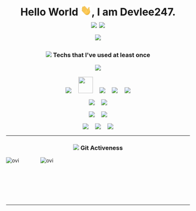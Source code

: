 <h1 align="center">Hello World <img src="https://raw.githubusercontent.com/ABSphreak/ABSphreak/master/gifs/Hi.gif" width="30px">, I am Devlee247. 
 <br>
  <img src="https://img.shields.io/badge/Focus-Computer%20Vision%20%26%20Pose%20Estimation-brightgreen" />
  <img src="https://img.shields.io/badge/Languages-Korean%20%26%20English-brightgreen" />
 <br>
  <a href="https://hits.seeyoufarm.com"><img src="https://hits.seeyoufarm.com/api/count/incr/badge.svg?url=https%3A%2F%2Fgithub.com%2FDevlee247&count_bg=%2379C83D&title_bg=%23555555&icon=&icon_color=%23E7E7E7&title=hits&edge_flat=false"/></a>
</h1> 

<h3 align="center"><img src="https://media.giphy.com/media/iY8CRBdQXODJSCERIr/giphy.gif" width="30px"> Techs that I've used at least once </h3>
<p align="center">  
  <code><img height="50" src="https://www.vectorlogo.zone/logos/git-scm/git-scm-ar21.svg"></code>
</p>

<p align="center">
  <code> <img height="50" src="https://cdn.iconscout.com/icon/free/png-512/c-programming-569564.png"> </code>
  <code> <img height="45" src="https://upload.wikimedia.org/wikipedia/commons/thumb/1/18/ISO_C%2B%2B_Logo.svg/100px-ISO_C%2B%2B_Logo.svg.png" width='40'> </code>
  <code> <img height="50" src="https://www.vectorlogo.zone/logos/python/python-ar21.svg"> </code>
  <code> <img height="50" src="https://cdn.worldvectorlogo.com/logos/java-4.svg"> </code>
  <code> <img height="50" src="https://upload.vectorlogo.zone/logos/javascript/images/239ec8a4-163e-4792-83b6-3f6d96911757.svg"> </code>

<p align="center">
 <code> <img height="50" src="https://www.vectorlogo.zone/logos/reactjs/reactjs-ar21.svg"> </code>
 <code> <img height="50" src="https://upload.wikimedia.org/wikipedia/commons/thumb/d/d9/Node.js_logo.svg/1280px-Node.js_logo.svg.png"> </code>
</p>

<p align="center">
  <code> <img height="50" src="https://www.vectorlogo.zone/logos/mysql/mysql-ar21.svg"> </code>
  <code> <img height="50" src="https://www.svgrepo.com/show/303232/mongodb-logo.svg"> </code>
</p>
   
<p align="center">
  <code> <img height="50" src="https://www.vectorlogo.zone/logos/tensorflow/tensorflow-ar21.svg"> </code>
  <code> <img height="36" src="https://upload.wikimedia.org/wikipedia/commons/thumb/c/c6/PyTorch_logo_black.svg/2560px-PyTorch_logo_black.svg.png"> </code>
  <code> <img height="50" src="https://cdn.icon-icons.com/icons2/2699/PNG/512/opencv_logo_icon_170888.png"> </code>
</p>

<hr>

<h3 align="center"><img src="https://media.giphy.com/media/W5eoZHPpUx9sapR0eu/giphy.gif" width="30px"> Git Activeness </h3>
<p><img align="left" src="https://github-readme-stats.vercel.app/api/top-langs?username=Devlee247&show_icons=true&locale=en&layout=compact&theme=chartreuse-dark" alt="ovi" /></p>
<p>&nbsp;<img align="right" src="https://github-readme-stats.vercel.app/api?username=Devlee247&show_icons=true&locale=en&theme=chartreuse-dark" alt="ovi" width="410" /></p>
<br><br><br><br><br>

<hr>


